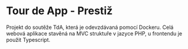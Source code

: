 # Tour de App - Prestiž

Projekt do soutěže TdA, která je odevzdávaná pomocí Dockeru.
Celá webová aplikace stavěná na MVC struktuře v jazyce PHP, u frontendu je použit Typescript.
